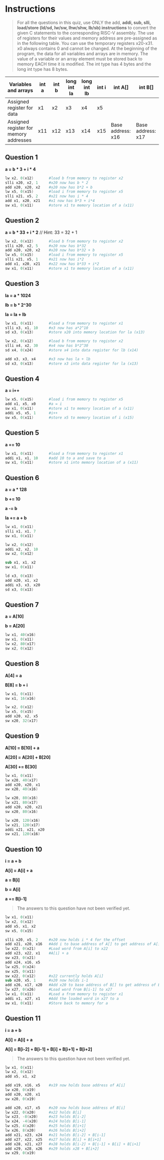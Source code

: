 # Instructions

> For all the questions in this quiz, use ONLY the add, **addi, sub, slli, load/store (ld/sd, lw/sw, lhw/shw, lb/sb) instructions** to convert the given C statements to the corresponding RISC-V assembly. The use of registers for their values and memory address are pre-assigned as in the following table. You can use the temporary registers x20-x31. x0 always contains 0 and cannot be changed. At the beginning of the program, the data for all variables and arrays are in memory. The value of a variable or an array element must be stored back to memory EACH time it is modified. The int type has 4 bytes and the long int type has 8 bytes.

| Variables and arrays | int a | int b | long int la | long int lb | int i | int A[] | int B[] |
|----------------------|-------|-------|-------------|-------------|-------|---------|---------|
| Assigned register for data| x1 | x2 | x3 | x4 | x5 |  |  |
|Assigned register for memory addresses | x11 | x12 | x13 | x14 | x15 | Base address: x16 | Base address: x17 |


## Question 1
**a = b * 3 + i * 4**
```s
lw x2, 0(x12)       #load b from memory to register x2
slli x20, x2, 1     #x20 now has b * 2
add x20, x20, x2    #x20 now has b*2 + b 
lw x5, 0(x15)       #load i from memory to register x5
slli x21, x5, 2     #x21 now has i * 4 
add x1, x20, x21    #x1 now has b*3 + i*4
sw x1, 0(x11)       #store x1 to memory location of a (x11)
```

## Question 2
**a = b * 33 + i * 2** // Hint: 33 = 32 + 1
```s
lw x2, 0(x12)       #load b from memory to register x2
slli x20, x2, 5     #x20 now has b*32
add x20, x20, x2    #x20 now has b*32 + b 
lw x5, 0(x15)       #load i from memory to register x5
slli x21, x5, 1     #x21 now has i*2 
add x1, x20, x21    #x22 now has b*33 + i*2
sw x1, 0(x11)       #store x1 to memory location of a (x11)
```

## Question 3
**la = a * 1024**

**lb = b * 2^30**

**la = la + lb**
```s
lw x1, 0(x11)       #load a from memory to register x1
slli x3, x1, 10     #x3 now has a*2^10 
sd x3, 0(x13)       #store x20 into memory location for la (x13)

lw x2, 0(x12)       #load b from memory to register x2
slli x4, x2, 30     #x4 now has b*2^30
sd x4, 0(x24)       #store x4 into data register for lb (x14)

add x3, x3, x4      #x3 now has la + lb
sd x3, 0(x13)       #store x3 into data register for la (x13)
```

## Question 4
**a = i++**
```s
lw x5, 0(x15)       #load i from memory to register x5 
add x1, x5, x0      #a = i
sw x1, 0(x11)       #store x1 to memory location of a (x11)
addi x5, x5, 1      #i++
sw x5, 0(x11)       #store x5 to memory location of i (x15)
```

## Question 5
**a += 10**
```s
lw x1, 0(x11)       #load a from memory to register x1
addi x1, x1, 10     #add 10 to a and save to a
sw x1, 0(x11)       #store x1 into memory location of a (x11)
```

## Question 6
**a = a * 128**

**b += 10**

**a -= b**

**la += a + b**
```s
lw x1, 0(x11)
slli x1, x1, 7
sw x1, 0(x11)

lw x2, 0(x12)
addi x2, x2, 10
sw x2, 0(x12)

sub x1, x1, x2
sw x1, 0(x11)

ld x3, 0(x13)
add x20, x1, x2
addi x3, x3, x20
sd x3, 0(x13)
```

## Question 7
**a = A[10]**

**b = A[20]**
```s
lw x1, 40(x16)
sw x1, 0(x11)
lw x2, 80(x17)
sw x2, 0(x12)
```

## Question 8
**A[4] = a**

**B[8] = b + i**
```s
lw x1, 0(x11)
sw x1, 16(x16)

lw x2, 0(x12)
lw x5, 0(x15)
add x20, x2, x5
sw x20, 32(x17)
```

## Question 9
**A[10] = B[10] + a**

**A[20] = A[20] + B[20]**

**A[30] += B[30]**
```s
lw x1, 0(x11)
lw x20, 40(x17)
add x20, x20, x1
sw x20, 40(x16)

lw x20, 80(x16)
lw x21, 80(x17)
add x20, x20, x21
sw x20, 80(x16)

lw x20, 120(x16) 
lw x21, 120(x17) 
addi x21, x21, x20
sw x21, 120(x16)
```

## Question 10
**i = a + b**

**A[i] = A[i] + a**

**a = B[i]**

**b = A[i]**

**a += B[i-1]**

> The answers to this question have not been verified yet.

```s
lw x1, 0(x11)
lw x2, 0(x12)
add x5, x1, x2
sw x5, 0(x15)

slli x20, x5, 2     #x20 now holds i * 4 for the offset
add x21, x20, x16   #Add i to base address of A[] to get address of A[i]
lw x22, 0(x21)      #Load word from A[i] to x22 
add x23, x22, x1    #A[i] + a 
sw x23, 0(x21) 
add x24, x16, x5
lw x25, 0(x24)
sw x25, 0(x11)
sw x22, 0(x12)      #x22 currently holds A[i]  
sub x20, x5, 1      #x20 now holds i-1
add x26, x17, x20   #Add x20 to base address of B[] to get address of B[i-1]
lw x27, 0(x26)      #Load word from B[i-1] to x27
lw x1, 0(x11)       #Load a from memory to register x1
addi x1, x27, x1    #Add the loaded word in x27 to a 
sw x1, 0(x11)       #Store back to memory for a
```

## Question 11
**i = a + b**

**A[i] = A[i] + a**

**A[i] = B[i-2] + B[i-1] + B[i] + B[i+1] + B[i+2]**

> The answers to this question have not been verified yet.

```s
lw x1, 0(x11)
lw x2, 0(x12)
add x5, x1, x2

add x19, x16, x5    #x19 now holds base address of A[i]
lw x20, 0(x19)
add x20, x20, x1
sw x20, 0(x19)

add x20, x17, x5    #x20 now holds base address of B[i]
lw x22, 0(x20)      #x22 holds B[i]
lw x23, -8(x20)     #x23 holds B[i-2]
lw x24, -4(x20)     #x24 holds B[i-1]
lw x25, 4(x20)      #x25 holds B[i+1]
lw x26, 8(x20)      #x26 holds B[i+2]
add x21, x23, x24   #x21 holds B[i-2] + B[i-1]
add x27, x22, x25   #x27 holds B[i] + B[i+1]
add x28, x21, x27   #x28 holds B[i-2] + B[i-1] + B[i] + B[i+1]
add x29, x28, x26   #x29 holds x28 + B[i+2]
sw x29, 0(x19)
```